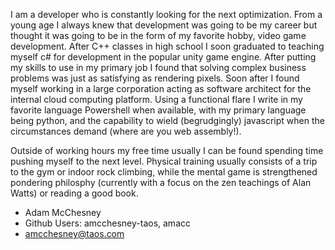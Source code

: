 I am a developer who is constantly looking for the next optimization. 
From a young age I always knew that development was going to be my career but thought it was 
going to be in the form of my favorite hobby, video game development. After C++ classes in 
high school I soon graduated to teaching myself c# for development in the popular unity 
game engine. After putting my skills to use in my primary job I found that solving complex 
business problems was just as satisfying as rendering pixels. Soon after I found myself working in 
a large corporation acting as software architect for the internal cloud computing platform.
Using a functional flare I write in my favorite language Powershell when available, 
with my primary language being python, and the capability to wield (begrudgingly) 
javascript when the circumstances demand (where are you web assembly!).

Outside of working hours my free time usually I can be found spending time pushing myself 
to the next level. Physical training usually consists of a trip to the gym or indoor rock 
climbing, while the mental game is strengthened pondering philosphy (currently with a focus 
on the zen teachings of Alan Watts) or reading a good book.


- Adam McChesney
- Github Users: amcchesney-taos, amacc
- amcchesney@taos.com
